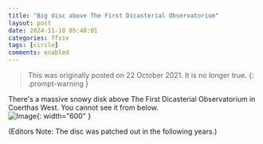 ```yaml
---
title: "Big disc above The First Dicasterial Observatorium"
layout: post
date: 2024-11-18 05:48:01
categories: ffxiv
tags: [circle]
comments: enabled
---
```

> This was originally posted on 22 October 2021. It is no longer true.
{: .prompt-warning }

There's a massive snowy disk above The First Dicasterial Observatorium in Coerthas West. You cannot see it from below.  
![Image](/Coerthas_W_1.png){: width="600" }

(Editors Note: The disc was patched out in the following years.)


